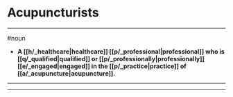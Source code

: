 # Acupuncturists
---
#noun
- **A [[h/_healthcare|healthcare]] [[p/_professional|professional]] who is [[q/_qualified|qualified]] or [[p/_professionally|professionally]] [[e/_engaged|engaged]] in the [[p/_practice|practice]] of [[a/_acupuncture|acupuncture]].**
---
---
